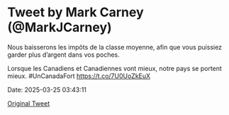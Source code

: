 # Tweet by Mark Carney (@MarkJCarney)

Nous baisserons les impôts de la classe moyenne, afin que vous puissiez garder plus d’argent dans vos poches.

Lorsque les Canadiens et Canadiennes vont mieux, notre pays se portent mieux. #UnCanadaFort https://t.co/7U0UoZkEuX

Date: 2025-03-25 03:43:11

[Original Tweet](https://x.com/MarkJCarney/status/1904378501421060267)
